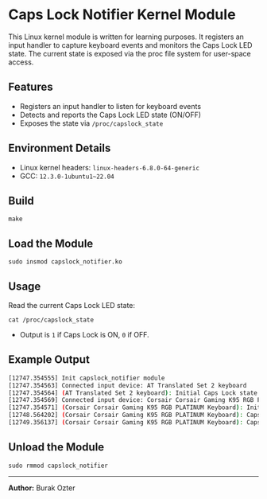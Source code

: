 # Caps Lock Notifier Kernel Module

This Linux kernel module is written for learning purposes. It registers an input handler to capture keyboard events and monitors the Caps Lock LED state. The current state is exposed via the proc file system for user-space access.

## Features

- Registers an input handler to listen for keyboard events
- Detects and reports the Caps Lock LED state (ON/OFF)
- Exposes the state via `/proc/capslock_state`

## Environment Details

- Linux kernel headers: `linux-headers-6.8.0-64-generic`
- GCC: `12.3.0-1ubuntu1~22.04`

## Build

```
make
```

## Load the Module

```
sudo insmod capslock_notifier.ko
```

## Usage

Read the current Caps Lock LED state:

```
cat /proc/capslock_state
```

- Output is `1` if Caps Lock is ON, `0` if OFF.

## Example Output

```bash
[12747.354555] Init capslock_notifier module
[12747.354563] Connected input device: AT Translated Set 2 keyboard
[12747.354564] (AT Translated Set 2 keyboard): Initial Caps Lock state: OFF 
[12747.354569] Connected input device: Corsair Corsair Gaming K95 RGB PLATINUM Keyboard
[12747.354571] (Corsair Corsair Gaming K95 RGB PLATINUM Keyboard): Initial Caps Lock state: OFF
[12748.564202] (Corsair Corsair Gaming K95 RGB PLATINUM Keyboard): Caps Lock LED state: ON
[12749.356137] (Corsair Corsair Gaming K95 RGB PLATINUM Keyboard): Caps Lock LED state: OFF
```

## Unload the Module

```
sudo rmmod capslock_notifier
```

---

**Author:** Burak Ozter
